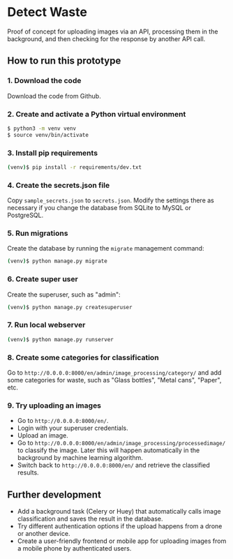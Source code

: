 # Detect Waste

Proof of concept for uploading images via an API, processing them in the background, and then checking for the response by another API call.

## How to run this prototype

### 1. Download the code

Download the code from Github.

### 2. Create and activate a Python virtual environment

```bash
$ python3 -m venv venv
$ source venv/bin/activate
```

### 3. Install pip requirements

```bash
(venv)$ pip install -r requirements/dev.txt
```

### 4. Create the secrets.json file

Copy `sample_secrets.json` to `secrets.json`. Modify the settings there as necessary if you change the database from SQLite to MySQL or PostgreSQL.

### 5. Run migrations

Create the database by running the `migrate` management command:

```bash
(venv)$ python manage.py migrate
```

### 6. Create super user

Create the superuser, such as "admin":

```bash
(venv)$ python manage.py createsuperuser
```

### 7. Run local webserver

```bash
(venv)$ python manage.py runserver
```

### 8. Create some categories for classification

Go to `http://0.0.0.0:8000/en/admin/image_processing/category/` and add some categories for waste, such as "Glass bottles", "Metal cans", "Paper", etc.

### 9. Try uploading an images

- Go to `http://0.0.0.0:8000/en/`.
- Login with your superuser credentials.
- Upload an image.
- Go to `http://0.0.0.0:8000/en/admin/image_processing/processedimage/` to classify the image. Later this will happen automatically in the background by machine learning algorithm.
- Switch back to `http://0.0.0.0:8000/en/` and retrieve the classified results.

## Further development

- Add a background task (Celery or Huey) that automatically calls image classification and saves the result in the database.
- Try different authentication options if the upload happens from a drone or another device.
- Create a user-friendly frontend or mobile app for uploading images from a mobile phone by authenticated users.
